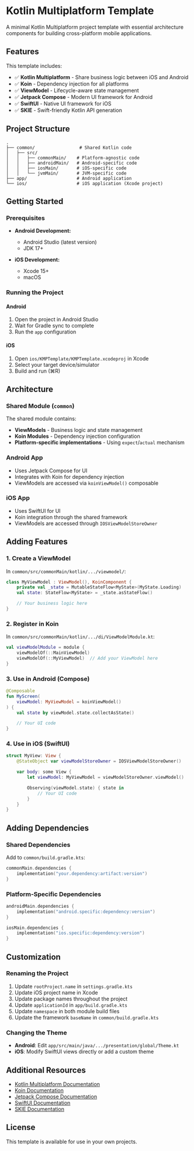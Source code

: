 # Kotlin Multiplatform Template

A minimal Kotlin Multiplatform project template with essential architecture components for building cross-platform mobile applications.

## Features

This template includes:

- ✅ **Kotlin Multiplatform** - Share business logic between iOS and Android
- ✅ **Koin** - Dependency injection for all platforms
- ✅ **ViewModel** - Lifecycle-aware state management
- ✅ **Jetpack Compose** - Modern UI framework for Android
- ✅ **SwiftUI** - Native UI framework for iOS
- ✅ **SKIE** - Swift-friendly Kotlin API generation

## Project Structure

```
.
├── common/                 # Shared Kotlin code
│   ├── src/
│   │   ├── commonMain/    # Platform-agnostic code
│   │   ├── androidMain/   # Android-specific code
│   │   ├── iosMain/       # iOS-specific code
│   │   └── jvmMain/       # JVM-specific code
├── app/                   # Android application
└── ios/                   # iOS application (Xcode project)
```

## Getting Started

### Prerequisites

- **Android Development:**
  - Android Studio (latest version)
  - JDK 17+

- **iOS Development:**
  - Xcode 15+
  - macOS

### Running the Project

#### Android

1. Open the project in Android Studio
2. Wait for Gradle sync to complete
3. Run the `app` configuration

#### iOS

1. Open `ios/KMPTemplate/KMPTemplate.xcodeproj` in Xcode
2. Select your target device/simulator
3. Build and run (⌘R)

## Architecture

### Shared Module (`common`)

The shared module contains:

- **ViewModels** - Business logic and state management
- **Koin Modules** - Dependency injection configuration
- **Platform-specific implementations** - Using `expect`/`actual` mechanism

### Android App

- Uses Jetpack Compose for UI
- Integrates with Koin for dependency injection
- ViewModels are accessed via `koinViewModel()` composable

### iOS App

- Uses SwiftUI for UI
- Koin integration through the shared framework
- ViewModels are accessed through `IOSViewModelStoreOwner`

## Adding Features

### 1. Create a ViewModel

In `common/src/commonMain/kotlin/.../viewmodel/`:

```kotlin
class MyViewModel : ViewModel(), KoinComponent {
    private val _state = MutableStateFlow<MyState>(MyState.Loading)
    val state: StateFlow<MyState> = _state.asStateFlow()

    // Your business logic here
}
```

### 2. Register in Koin

In `common/src/commonMain/kotlin/.../di/ViewModelModule.kt`:

```kotlin
val viewModelModule = module {
    viewModelOf(::MainViewModel)
    viewModelOf(::MyViewModel)  // Add your ViewModel here
}
```

### 3. Use in Android (Compose)

```kotlin
@Composable
fun MyScreen(
    viewModel: MyViewModel = koinViewModel()
) {
    val state by viewModel.state.collectAsState()

    // Your UI code
}
```

### 4. Use in iOS (SwiftUI)

```swift
struct MyView: View {
    @StateObject var viewModelStoreOwner = IOSViewModelStoreOwner()

    var body: some View {
        let viewModel: MyViewModel = viewModelStoreOwner.viewModel()

        Observing(viewModel.state) { state in
            // Your UI code
        }
    }
}
```

## Adding Dependencies

### Shared Dependencies

Add to `common/build.gradle.kts`:

```kotlin
commonMain.dependencies {
    implementation("your.dependency:artifact:version")
}
```

### Platform-Specific Dependencies

```kotlin
androidMain.dependencies {
    implementation("android.specific:dependency:version")
}

iosMain.dependencies {
    implementation("ios.specific:dependency:version")
}
```

## Customization

### Renaming the Project

1. Update `rootProject.name` in `settings.gradle.kts`
2. Update iOS project name in Xcode
3. Update package names throughout the project
4. Update `applicationId` in `app/build.gradle.kts`
5. Update `namespace` in both module build files
6. Update the framework `baseName` in `common/build.gradle.kts`

### Changing the Theme

- **Android**: Edit `app/src/main/java/.../presentation/global/Theme.kt`
- **iOS**: Modify SwiftUI views directly or add a custom theme

## Additional Resources

- [Kotlin Multiplatform Documentation](https://kotlinlang.org/docs/multiplatform.html)
- [Koin Documentation](https://insert-koin.io/)
- [Jetpack Compose Documentation](https://developer.android.com/jetpack/compose)
- [SwiftUI Documentation](https://developer.apple.com/documentation/swiftui)
- [SKIE Documentation](https://skie.touchlab.co/)

## License

This template is available for use in your own projects.
